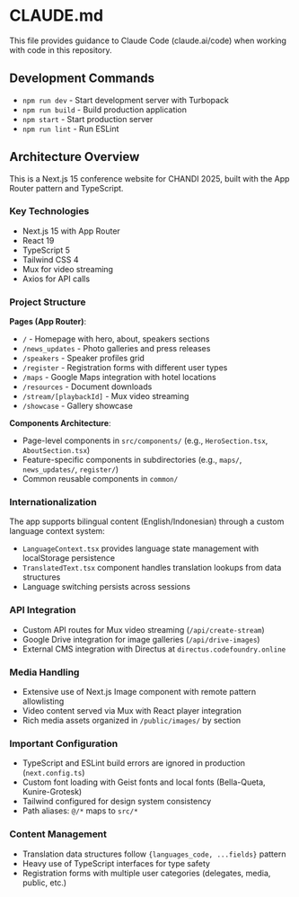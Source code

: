# CLAUDE.md

This file provides guidance to Claude Code (claude.ai/code) when working with code in this repository.

## Development Commands

- `npm run dev` - Start development server with Turbopack
- `npm run build` - Build production application 
- `npm start` - Start production server
- `npm run lint` - Run ESLint

## Architecture Overview

This is a Next.js 15 conference website for CHANDI 2025, built with the App Router pattern and TypeScript.

### Key Technologies
- Next.js 15 with App Router
- React 19
- TypeScript 5
- Tailwind CSS 4
- Mux for video streaming
- Axios for API calls

### Project Structure

**Pages (App Router)**:
- `/` - Homepage with hero, about, speakers sections
- `/news_updates` - Photo galleries and press releases
- `/speakers` - Speaker profiles grid
- `/register` - Registration forms with different user types
- `/maps` - Google Maps integration with hotel locations
- `/resources` - Document downloads
- `/stream/[playbackId]` - Mux video streaming
- `/showcase` - Gallery showcase

**Components Architecture**:
- Page-level components in `src/components/` (e.g., `HeroSection.tsx`, `AboutSection.tsx`)
- Feature-specific components in subdirectories (e.g., `maps/`, `news_updates/`, `register/`)
- Common reusable components in `common/`

### Internationalization
The app supports bilingual content (English/Indonesian) through a custom language context system:
- `LanguageContext.tsx` provides language state management with localStorage persistence
- `TranslatedText.tsx` component handles translation lookups from data structures
- Language switching persists across sessions

### API Integration
- Custom API routes for Mux video streaming (`/api/create-stream`)
- Google Drive integration for image galleries (`/api/drive-images`)
- External CMS integration with Directus at `directus.codefoundry.online`

### Media Handling
- Extensive use of Next.js Image component with remote pattern allowlisting
- Video content served via Mux with React player integration
- Rich media assets organized in `/public/images/` by section

### Important Configuration
- TypeScript and ESLint build errors are ignored in production (`next.config.ts`)
- Custom font loading with Geist fonts and local fonts (Bella-Queta, Kunire-Grotesk)
- Tailwind configured for design system consistency
- Path aliases: `@/*` maps to `src/*`

### Content Management
- Translation data structures follow `{languages_code, ...fields}` pattern
- Heavy use of TypeScript interfaces for type safety
- Registration forms with multiple user categories (delegates, media, public, etc.)